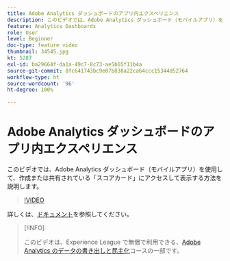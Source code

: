 ```yaml
---
title: Adobe Analytics ダッシュボードのアプリ内エクスペリエンス
description: このビデオでは、Adobe Analytics ダッシュボード（モバイルアプリ）を使用して、作成または共有されている「スコアカード」にアクセスして表示する方法を説明します。
feature: Analytics Dashboards
role: User
level: Beginner
doc-type: feature video
thumbnail: 34545.jpg
kt: 5287
exl-id: ba29664f-da1a-49c7-8c73-ae5b65f11b4a
source-git-commit: 8fc641743bc9e07b838a22ca64ccc15344d52764
workflow-type: ht
source-wordcount: '96'
ht-degree: 100%

---
```


# Adobe Analytics ダッシュボードのアプリ内エクスペリエンス

このビデオでは、Adobe Analytics ダッシュボード（モバイルアプリ）を使用して、作成または共有されている「スコアカード」にアクセスして表示する方法を説明します。

>[!VIDEO](https://video.tv.adobe.com/v/34545/?quality=12&learn=on)

詳しくは、[ドキュメント](https://experienceleague.adobe.com/docs/analytics/analyze/mobapp/home.html?lang=ja)を参照してください。

>[!INFO]
>
> このビデオは、Experience League で無償で利用できる、[Adobe Analytics のデータの書き出しと民主化](https://experienceleague.adobe.com/?lang=ja/?recommended=Analytics-A-1-2022.1.democratizing#dashboard/learning)コースの一部です。